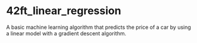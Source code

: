 # 42ft_linear_regression
A basic machine learning algorithm that predicts the price of a car by using a linear model with a gradient descent algorithm.
